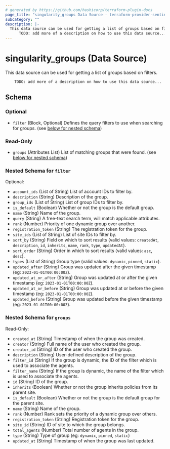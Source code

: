 ```yaml
---
# generated by https://github.com/hashicorp/terraform-plugin-docs
page_title: "singularity_groups Data Source - terraform-provider-sentinelone-singularity"
subcategory: ""
description: |-
  This data source can be used for getting a list of groups based on filters.
      TODO: add more of a description on how to use this data source...
---
```


# singularity_groups (Data Source)

This data source can be used for getting a list of groups based on filters.

		TODO: add more of a description on how to use this data source...



<!-- schema generated by tfplugindocs -->
## Schema

### Optional

- `filter` (Block, Optional) Defines the query filters to use when searching for groups. (see [below for nested schema](#nestedblock--filter))

### Read-Only

- `groups` (Attributes List) List of matching groups that were found. (see [below for nested schema](#nestedatt--groups))

<a id="nestedblock--filter"></a>
### Nested Schema for `filter`

Optional:

- `account_ids` (List of String) List of account IDs to filter by.
- `description` (String) Description of the group.
- `group_ids` (List of String) List of group IDs to filter by.
- `is_default` (Boolean) Whether or not the group is the default group.
- `name` (String) Name of the group.
- `query` (String) A free-text search term, will match applicable attributes.
- `rank` (Number) Priority of one dynamic group over another.
- `registration_token` (String) The registration token for the group.
- `site_ids` (List of String) List of site IDs to filter by.
- `sort_by` (String) Field on which to sort results (valid values: `createdAt`, `description`, `id`, `inherits`, `name`, `rank`, `type`, `updatedAt`).
- `sort_order` (String) Order in which to sort results (valid values: `asc`, `desc`).
- `types` (List of String) Group type (valid values: `dynamic`, `pinned`, `static`).
- `updated_after` (String) Group was updated after the given timestamp (eg: `2023-01-01T00:00:00Z`).
- `updated_at_or_after` (String) Group was updated at or after the given timestamp (eg: `2023-01-01T00:00:00Z`).
- `updated_at_or_before` (String) Group was updated at or before the given timestamp (eg: `2023-01-01T00:00:00Z`).
- `updated_before` (String) Group was updated before the given timestamp (eg: `2023-01-01T00:00:00Z`).


<a id="nestedatt--groups"></a>
### Nested Schema for `groups`

Read-Only:

- `created_at` (String) Timestamp of when the group was created.
- `creator` (String) Full name of the user who created the group.
- `creator_id` (String) ID of the user who created the group.
- `description` (String) User-defined description of the group.
- `filter_id` (String) If the group is dynamic, the ID of the filter which is used to associate the agents.
- `filter_name` (String) If the group is dynamic, the name of the filter which is used to associate the agents.
- `id` (String) ID of the group.
- `inherits` (Boolean) Whether or not the group inherits policies from its parent site.
- `is_default` (Boolean) Whether or not the group is the default group for the parent site.
- `name` (String) Name of the group.
- `rank` (Number) Rank sets the priority of a dynamic group over others.
- `registration_token` (String) Registration token for the group.
- `site_id` (String) ID of site to which the group belongs.
- `total_agents` (Number) Total number of agents in the group.
- `type` (String) Type of group (eg: `dynamic`, `pinned`, `static`)
- `updated_at` (String) Timestamp of when the group was last updated.


